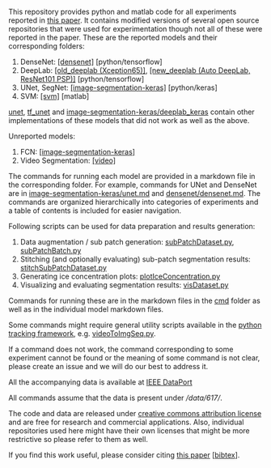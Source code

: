 This repository provides python and matlab code for all experiments reported in [this paper](https://arxiv.org/abs/1901.04412).
It contains modified versions of several open source repositories that were used for experimentation though not all of these were reported in the paper.
These are the reported models and their corresponding folders:
1. DenseNet: [[densenet]](densenet)   [python/tensorflow]
2. DeepLab: [[old_deeplab (Xception65)]](old_deeplab), [[new_deeplab (Auto DeepLab, ResNet101 PSP)]](new_deeplab)  [python/tensorflow]
3. UNet, SegNet: [[image-segmentation-keras]](image-segmentation-keras) [python/keras]
4. SVM: [[svm]](svm) [matlab]

[unet](unet), [tf_unet](tf_unet) and [image-segmentation-keras/deeplab_keras](image-segmentation-keras/deeplab_keras) contain other implementations of these models that did not work as well as the above. 

Unreported models:

1. FCN: [[image-segmentation-keras]](image-segmentation-keras)
2. Video Segmentation: [[video]](video)

The commands for running each model are provided in a markdown file in the corresponding folder. For example, commands for UNet and DenseNet are in [image-segmentation-keras/unet.md](image-segmentation-keras/unet.md) and [densenet/densenet.md](densenet/densenet.md).
The commands are organized hierarchically into categories of experiments and a table of contents is included for easier navigation.

Following scripts can be used for data preparation and results generation:

1. Data augmentation / sub patch generation: [subPatchDataset.py](subPatchDataset.py), [subPatchBatch.py](subPatchBatch.py)
2. Stitching (and optionally evaluating) sub-patch segmentation results: [stitchSubPatchDataset.py](stitchSubPatchDataset.py)
3. Generating ice concentration plots: [plotIceConcentration.py](plotIceConcentration.py)
4. Visualizing and evaluating segmentation results: [visDataset.py](visDataset.py)

Commands for running these are in the markdown files in the [cmd](cmd) folder as well as in the individual model markdown files.

Some commands might require general utility scripts available in the [python tracking framework](https://github.com/abhineet123/PTF), e.g. [videoToImgSeq.py](https://github.com/abhineet123/PTF/blob/master/videoToImgSeq.py).

If a command does not work,  the command corresponding to some experiment cannot be found or the meaning of some command is not clear, please create an issue and we will do our best to address it.

All the accompanying data is available at [IEEE DataPort](http://dx.doi.org/10.21227/ebax-1h44)

All commands assume that the data is present under _/data/617/_.


The code and data are released under [creative commons attribution license](https://creativecommons.org/licenses/by/4.0/) and are free for research and commercial applications. 
Also, individual repositories used here might have their own licenses that might be more restrictive so please refer to them as well.

If you find this work useful, please consider citing [this paper](https://arxiv.org/abs/1901.04412) [[bibtex](misc/bibtex.txt)].






